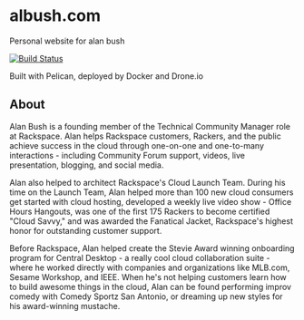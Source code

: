 albush.com
==========

Personal website for alan bush

[![Build Status](https://23.253.107.9/api/badge/github.com/albush/albush.com/status.svg?branch=master)](https://23.253.107.9/github.com/albush/albush.com)

Built with Pelican, deployed by Docker and Drone.io

About
-----

Alan Bush is a founding member of the Technical Community Manager role at Rackspace. Alan helps Rackspace customers, Rackers, and the public achieve success in the cloud through one-on-one and one-to-many interactions - including Community Forum support, videos, live presentation, blogging, and social media.

Alan also helped to architect Rackspace's Cloud Launch Team. During his time on the Launch Team, Alan helped more than 100 new cloud consumers get started with cloud hosting, developed a weekly live video show - Office Hours Hangouts, was one of the first 175 Rackers to become certified "Cloud Savvy," and was awarded the Fanatical Jacket, Rackspace's highest honor for outstanding customer support.

Before Rackspace, Alan helped create the Stevie Award winning onboarding program for Central Desktop - a really cool cloud collaboration suite - where he worked directly with companies and organizations like MLB.com, Sesame Workshop, and IEEE. When he's not helping customers learn how to build awesome things in the cloud, Alan can be found performing improv comedy with Comedy Sportz San Antonio, or dreaming up new styles for his award-winning mustache.  
